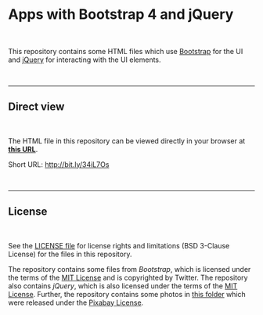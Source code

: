 # Apps with Bootstrap 4 and jQuery #

<br>

This repository contains some HTML files which use [Bootstrap](https://getbootstrap.com/) for the UI and [jQuery](https://jquery.com/) for interacting with the UI elements.

<br>

----

## Direct view ##

<br>

The HTML file in this repository can be viewed directly in your browser at [**this URL**](https://mdecker-mobilecomputing.github.io/HTML_BootstrapUndJQuery/index.html).

Short URL: http://bit.ly/34iL7Os

<br>

----

## License ##

<br>

See the [LICENSE file](LICENSE.md) for license rights and limitations (BSD 3-Clause License) for the files in this repository.

The repository contains some files from *Bootstrap*, which is licensed under the terms of the [MIT License](https://getbootstrap.com/docs/4.4/about/license/) and is copyrighted by Twitter.
The repository also contains *jQuery*, which is also licensed under the terms of the [MIT License](https://jquery.org/license/).
Further, the repository contains some photos in [this folder](docs/FotoGallerie/bilder) which were released under the [Pixabay License](https://pixabay.com/service/license/).

<br>
